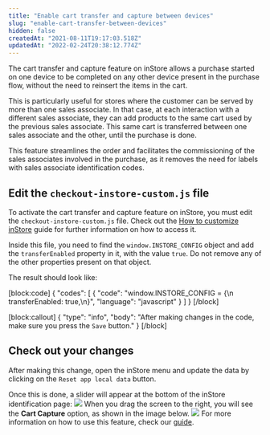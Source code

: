 ```yaml
---
title: "Enable cart transfer and capture between devices"
slug: "enable-cart-transfer-between-devices"
hidden: false
createdAt: "2021-08-11T19:17:03.518Z"
updatedAt: "2022-02-24T20:38:12.774Z"
---
```


The cart transfer and capture feature on inStore allows a purchase started on one device to be completed on any other device present in the purchase flow, without the need to reinsert the items in the cart.

This is particularly useful for stores where the customer can be served by more than one sales associate. In that case, at each interaction with a different sales associate, they can add products to the same cart used by the previous sales associate. This same cart is transferred between one sales associate and the other, until the purchase is done.

This feature streamlines the order and facilitates the commissioning of the sales associates involved in the purchase, as it removes the need for labels with sales associate identification codes.

## Edit the `checkout-instore-custom.js` file

To activate the cart transfer and capture feature on inStore, you must edit the `checkout-instore-custom.js` file. Check out the [How to customize inStore](https://developers.vtex.com/vtex-rest-api/docs/how-to-customize-instore) guide for further information on how to access it.

Inside this file, you need to find the `window.INSTORE_CONFIG` object and add the `transferEnabled` property in it, with the value `true`. Do not remove any of the other properties present on that object.

The result should look like:

[block:code]
{
  "codes": [
    {
      "code": "window.INSTORE_CONFIG = {\n  transferEnabled: true,\n}",
      "language": "javascript"
    }
  ]
}
[/block]

[block:callout]
{
  "type": "info",
  "body": "After making changes in the code, make sure you press the `Save` button."
}
[/block]

## Check out your changes

After making this change, open the inStore menu and update the data by clicking on the `Reset app local data` button.

Once this is done, a slider will appear at the bottom of the inStore identification page:
![](https://cdn.jsdelivr.net/gh/vtexdocs/dev-portal-content@readme-docs/docs/guides/VTEX%20inStore/how-to-customize-instore/41c68e3-24._Enable_cart_transfer_between_devices_-_1_-_EN_54.png)
When you drag the screen to the right, you will see the **Cart Capture** option, as shown in the image below.
![](https://cdn.jsdelivr.net/gh/vtexdocs/dev-portal-content@readme-docs/docs/guides/VTEX%20inStore/how-to-customize-instore/742d448-24._Enable_cart_transfer_between_devices_-_2_-_EN_56.png)
For more information on how to use this feature, check our [guide](https://help.vtex.com/en/tracks/instore-using-the-app--4BYzQIwyOHvnmnCYQgLzdr/2hlBqxHlxgFo2o4R52pbsk).
